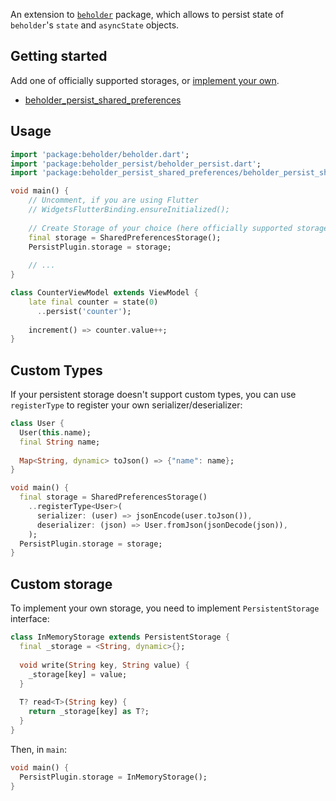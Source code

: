 
An extension to [`beholder`](https://pub.dev/packages/beholder_flutter) package, which allows to persist state of `beholder`'s `state` and `asyncState` objects.

## Getting started
Add one of officially supported storages, or [implement your own](#custom-types).
- [beholder_persist_shared_preferences](https://pub.dev/packages/beholder_persist_shared_preferences)

## Usage
```dart
import 'package:beholder/beholder.dart';
import 'package:beholder_persist/beholder_persist.dart';
import 'package:beholder_persist_shared_preferences/beholder_persist_shared_preferences.dart';

void main() {
    // Uncomment, if you are using Flutter
    // WidgetsFlutterBinding.ensureInitialized(); 
    
    // Create Storage of your choice (here officially supported storage is used)
    final storage = SharedPreferencesStorage();
    PersistPlugin.storage = storage;
    
    // ...
}

class CounterViewModel extends ViewModel {
    late final counter = state(0)
      ..persist('counter');
    
    increment() => counter.value++;
}
```
## Custom Types
If your persistent storage doesn't support custom types, you can use `registerType` to register your own serializer/deserializer:
```dart
class User {
  User(this.name);
  final String name;
  
  Map<String, dynamic> toJson() => {"name": name};
}

void main() {
  final storage = SharedPreferencesStorage()
    ..registerType<User>(
      serializer: (user) => jsonEncode(user.toJson()),
      deserializer: (json) => User.fromJson(jsonDecode(json)),
    );
  PersistPlugin.storage = storage;  
}
```

## Custom storage
To implement your own storage, you need to implement `PersistentStorage` interface:
```dart
class InMemoryStorage extends PersistentStorage {
  final _storage = <String, dynamic>{};
  
  void write(String key, String value) {
    _storage[key] = value;
  }
  
  T? read<T>(String key) {
    return _storage[key] as T?;
  }
}
```

Then, in `main`:
```dart
void main() {
  PersistPlugin.storage = InMemoryStorage();
}
```